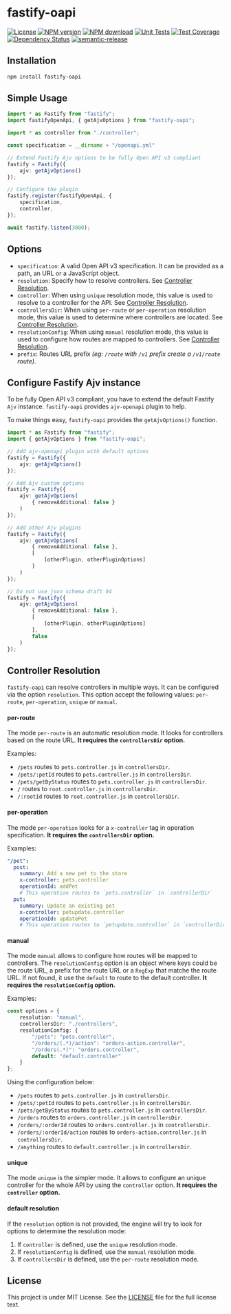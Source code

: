 # fastify-oapi

[![License](https://img.shields.io/badge/license-MIT-green.svg)](http://opensource.org/licenses/MIT)
[![NPM version](https://img.shields.io/npm/v/fastify-oapi.svg?style=flat-square)](https://npmjs.org/package/fastify-oapi)
[![NPM download](https://img.shields.io/npm/dm/fastify-oapi.svg?style=flat-square)](https://npmjs.org/package/fastify-oapi)
[![Unit Tests](https://github.com/touchifyapp/fastify-oapi/workflows/Unit%20Tests/badge.svg)](https://github.com/touchifyapp/fastify-oapi/actions?query=workflow%3A%22Unit+Tests%22)
[![Test Coverage](https://coveralls.io/repos/github/touchifyapp/fastify-oapi/badge.svg)](https://coveralls.io/github/touchifyapp/fastify-oapi)
[![Dependency Status](https://img.shields.io/david/touchifyapp/fastify-oapi.svg)](https://david-dm.org/touchifyapp/fastify-oapi)
[![semantic-release](https://img.shields.io/badge/%20%20%F0%9F%93%A6%F0%9F%9A%80-semantic--release-e10079.svg)](https://github.com/semantic-release/semantic-release)

## Installation

```bash
npm install fastify-oapi
```

## Simple Usage

```typescript
import * as Fastify from "fastify";
import fastifyOpenApi, { getAjvOptions } from "fastify-oapi";

import * as controller from "./controller";

const specification = __dirname + "/openapi.yml"

// Extend Fastify Ajv options to be fully Open API v3 compliant
fastify = Fastify({
    ajv: getAjvOptions()
});

// Configure the plugin
fastify.register(fastifyOpenApi, {
    specification,
    controller,
});

await fastify.listen(3000);
```

## Options

- `specification`: A valid Open API v3 specification. It can be provided as a path, an URL or a JavaScript object.
- `resolution`: Specify how to resolve controllers. See [Controller Resolution](#Controller-Resolution).
- `controller`: When using `unique` resolution mode, this value is used to resolve to a controller for the API. See [Controller Resolution](#Controller-Resolution).
- `controllersDir`: When using `per-route` or `per-operation` resolution mode, this value is used to determine where controllers are located. See [Controller Resolution](#Controller-Resolution).
- `resolutionConfig`: When using `manual` resolution mode, this value is used to configure how routes are mapped to controllers. See [Controller Resolution](#Controller-Resolution).
- `prefix`: Routes URL prefix *(eg: `/route` with `/v1` prefix create a `/v1/route` route)*.

## Configure Fastify Ajv instance

To be fully Open API v3 compliant, you have to extend the default Fastify `Ajv` instance. `fastify-oapi` provides `ajv-openapi` plugin to help.

To make things easy, `fastify-oapi` provides the `getAjvOptions()` function.

```typescript
import * as Fastify from "fastify";
import { getAjvOptions } from "fastify-oapi";

// Add ajv-openapi plugin with default options
fastify = Fastify({
    ajv: getAjvOptions()
});

// Add Ajv custom options
fastify = Fastify({
    ajv: getAjvOptions(
        { removeAdditional: false }
    )
});

// Add other Ajv plugins
fastify = Fastify({
    ajv: getAjvOptions(
        { removeAdditional: false },
        [
            [otherPlugin, otherPluginOptions]
        ]
    )
});

// Do not use json schema draft 04
fastify = Fastify({
    ajv: getAjvOptions(
        { removeAdditional: false },
        [
            [otherPlugin, otherPluginOptions]
        ],
        false
    )
});
```

## Controller Resolution

`fastify-oapi` can resolve controllers in multiple ways. It can be configured via the option `resolution`. This option accept the following values: `per-route`, `per-operation`, `unique` or `manual`.

#### per-route

The mode `per-route` is an automatic resolution mode. It looks for controllers based on the route URL. **It requires the `controllersDir` option.**

Examples:
- `/pets` routes to `pets.controller.js` in `controllersDir`.
- `/pets/:petId` routes to `pets.controller.js` in `controllersDir`.
- `/pets/getByStatus` routes to `pets.controller.js` in `controllersDir`.
- `/` routes to `root.controller.js` in `controllersDir`.
- `/:rootId` routes to `root.controller.js` in `controllersDir`.

#### per-operation

The mode `per-operation` looks for a `x-controller` tag in operation specification. **It requires the `controllersDir` option.**

Examples:
```yaml
"/pet":
  post:
    summary: Add a new pet to the store
    x-controller: pets.controller
    operationId: addPet
    # This operation routes to `pets.controller` in `controllerDir`
  put:
    summary: Update an existing pet
    x-controller: petupdate.controller
    operationId: updatePet
    # This operation routes to `petupdate.controller` in `controllerDir`
```

#### manual

The mode `manual` allows to configure how routes will be mapped to controllers. The `resolutionConfig` option is an object where keys could be the route URL, a prefix for the route URL or a `RegExp` that matche the route URL. If not found, it use the `default` to route to the default controller. **It requires the `resolutionConfig` option.**

Examples:
```typescript
const options = {
    resolution: "manual",
    controllersDir: "./controllers",
    resolutionConfig: {
        "/pets": "pets.controller",
        "/orders/(.*)/action": "orders-action.controller",
        "/orders(.*)": "orders.controller",
        default: "default.controller"
    }
};
```

Using the configuration below:
- `/pets` routes to `pets.controller.js` in `controllersDir`.
- `/pets/:petId` routes to `pets.controller.js` in `controllersDir`.
- `/pets/getByStatus` routes to `pets.controller.js` in `controllersDir`.
- `/orders` routes to `orders.controller.js` in `controllersDir`.
- `/orders/:orderId` routes to `orders.controller.js` in `controllersDir`.
- `/orders/:orderId/action` routes to `orders-action.controller.js` in `controllersDir`.
- `/anything` routes to `default.controller.js` in `controllersDir`.

#### unique

The mode `unique` is the simpler mode. It allows to configure an unique controller for the whole API by using the `controller` option. **It requires the `controller` option.**

#### default resolution

If the `resolution` option is not provided, the engine will try to look for options to determine the resolution mode:

1. If `controller` is defined, use the `unique` resolution mode.
2. If `resolutionConfig` is defined, use the `manual` resolution mode.
3. If `controllersDir` is defined, use the `per-route` resolution mode.

## License

This project is under MIT License. See the [LICENSE](LICENSE) file for the full license text.
